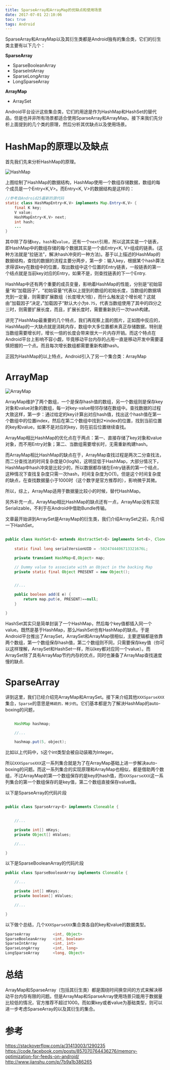 ```yaml
---
title: SparseArray和ArrayMap的优缺点和使用场景
date: 2017-07-01 22:10:06
toc: true
tags: Android
---
```


SparseArray和ArrayMap以及其衍生类都是Android独有的集合类，它们的衍生类主要有以下几个：

**SparseArray**
+ SparseBooleanArray
+ SparseIntArray
+ SparseLongArray
+ LongSparseArray

**ArrayMap**
+ ArraySet
 
Android平台设计这些集合类，它们的用途是作为HashMap和HashSet的替代品，但是也并非所有场景都适合使用SparseArray和ArrayMap。接下来我们先分析上面提到的几个类的原理，然后分析其优缺点以及使用场景。


# HashMap的原理以及缺点

首先我们先来分析HashMap的原理。

![HashMap](/images/hashmap.png)


上图绘制了HashMap的数据结构，HashMap使用一个数组存储数据，数组的每个成员是一个Entry<K,V>。而Entry<K, V>的数据结构是这样的：

```java
//参考自Android25最新的源代码
static class HashMapEntry<K,V> implements Map.Entry<K,V> {
    final K key;
    V value;
    HashMapEntry<K,V> next;
    int hash;
    ...
}
```
其中除了存储`key`，`hash`和`value`，还有一个`next`引用，所以这其实是一个链表，即HashMap中的数组存储的每个数据其实是一个由Entry<K, V>组成的链表。(这种方法就是“拉链法”，解决hash冲突的一种方法)。基于以上描述的HashMap的数据结构，查找的数据的流程主要分两步，第一步：输入key，根据某个hash算法求得该key在数组中的位置，取出数组中这个位置的Entry链表，一般链表的第一个结点就是当前key对应的Entry，如果不是，则查找链表的下一个Entry.

HashMap中还有两个重要的成员变量，影响着HashMap的性能，分别是“初始容量“和”加载因子“，“初始容量“代表以上提到的数组的初始长度，当数组的数据填充到一定量，则需要扩展数组（长度增大1倍），而什么触发这个增长呢？这就由”加载因子“决定，”加载因子“默认大小为`0.75`，代表当数组使用了其中的四分之三时，则需要扩展长度，而且，扩展长度时，需要重新执行一次hash构建。


讲完了HashMap最重要的几个特点，我们再观察上面的图片，正如图中反应的，HashMap的一大缺点就是消耗内存，数组中大多位置都未真正存储数据，特别是当数组需要增长时，增长一倍的长度会带来很大一片内存开销。而这个特点在Android平台上影响不容小觑，毕竟移动平台内存的占用一直是移动开发中需要谨慎把握的一个点。而且每次增长数组都需要重新构建hash。


正因为HashMap的以上特点，Android引入了另一个集合类：ArrayMap


# ArrayMap

![ArrayMap](/images/arraymap.png)


ArrayMap维护了两个数组，一个是保存hash值的数组，另一个数组则是保存key对象和value对象的数组，每一对key-value相邻存储在数组中。查找数据的过程大致这样，第一步：通过给定的key计算出对应hash值，找出这个hash值在第一个数组中的位置index，然后在第二个数组中找到2*index的位置，找到当前位置的key和value，如果不是对应的key，则在前后位置继续查找。


ArrayMap相比HashMap的优化点在于两点：第一、直接存储了key对象和value对象，而不用Entry对象；第二、当数组需要增长时，无需重新构建hash。

而ArrayMap相比HashMap的缺点在于，ArrayMap查找过程是两次二分查找法，而二分查找法的时间复杂度是O(logN)，这明显低于HashMap，大部分情况下，HashMap中hash冲突是比较少的，所以数据都存储在Entry链表的第一个结点，这种情况下查找复杂度只需一次hash，时间复杂度为O(1)。但是这个时间复杂度的缺点，在查找数据量小于1000时（这个数字是官方推荐的），影响微乎其微。

所以，综上，ArrayMap适用于数据量比较小的时候，替代HashMap。

另外补充一点，ArrayMap相比HashMap的缺点还有一点，ArrayMap没有实现Serializable，不利于在Android中借助Bundle传输。


文章最开始讲到ArraySet是ArrayMap的衍生类，我们介绍ArraySet之前，先介绍一下HashSet，


```java

public class HashSet<E> extends AbstractSet<E> implements Set<E>, Cloneable, java.io.Serializable {
    
    static final long serialVersionUID = -5024744406713321676L;

    private transient HashMap<E,Object> map;

    // Dummy value to associate with an Object in the backing Map
    private static final Object PRESENT = new Object();


    //...

    public boolean add(E e) {
        return map.put(e, PRESENT)==null;
    }

}


```

HashSet其实只是简单封装了一个HashMap，然后每个key值都插入同一个value。既然是基于HashMap，那么HashSet也有HashMap的缺点。于是Android平台推出了ArraySet，ArraySet和ArrayMap很相似，主要逻辑都是依靠两个数组，第一个数组保存hash值，第二个数组则不同，只需要保存key值（你可以这样理解，ArraySet和HashSet一样，所以key都对应同一个value）。而ArraySet除了具有ArrayMap节约内存的优点，同时也兼备了ArrayMap查找速度慢的缺点.


# SparseArray


讲到这里，我们已经介绍完ArrayMap和ArraySet。接下来介绍其他`XXXSparseXXX`集合，`Sparse`的意思是`稀疏的，稀少的`。它们基本都是为了解决HashMap的auto-boxing的问题，

```java

	HashMap hashmap;

	//...

	hashmap.put(5, object);

```

比如以上代码中，`5`这个int类型会被自动装箱为Integer。


所以`XXXSparseXXX`这一系列集合就是为了在ArrayMap基础上进一步解决auto-boxing的问题。而这一系列集合的实现原理和ArrayMap也相似，都是借助两个数组，不过ArrayMap的第一个数组保存的是key的hash值，而`XXXSparseXXX`这一系列集合的第一个数组保存的是key值，第二个数组直接保存value值。

以下是SparseArray的代码片段

```java

public class SparseArray<E> implements Cloneable {
    

    //...

    private int[] mKeys;
    private Object[] mValues;

    //...

}
```

以下是SparseBooleanArray的代码片段


```java
public class SparseBooleanArray implements Cloneable {

    //...

    private int[] mKeys;
    private boolean[] mValues;

    //...

}
```

以下做个总结，几个`XXXSparseXXX`集合类各自的key和value的数据类型。

```java
SparseArray          <int, Object>
SparseBooleanArray   <int, boolean>
SparseIntArray       <int, int>
SparseLongArray      <int, long>
LongSparseArray      <long, Object>
```


# 总结

ArrayMap和SparseArray（包括其衍生类）都是围绕时间换空间的方式来解决移动平台内存有限的问题。但是ArrayMap和SparseArray使用场景只能用于数据量比较低的情况，官方推荐不超过1000。而如果key或者value为基础类型，则可以进一步考虑SparseArray的以及其衍生的集合。


# 参考

https://stackoverflow.com/a/31413003/1290235
https://code.facebook.com/posts/857070764436276/memory-optimization-for-feeds-on-android/
http://www.jianshu.com/p/7b9a1b386265







